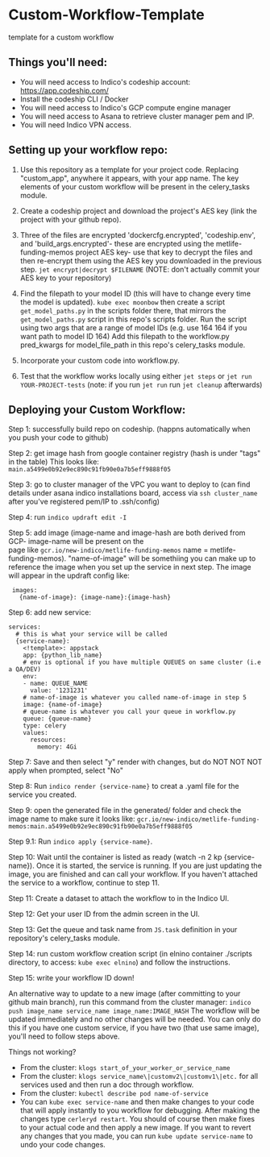 # Custom-Workflow-Template
template for a custom workflow


## Things you'll need:

* You will need access to Indico's codeship account: https://app.codeship.com/
* Install the codeship CLI / Docker
* You will need access to Indico's GCP compute engine manager
* You will need access to Asana to retrieve cluster manager pem and IP.
* You will need Indico VPN access.



## Setting up your workflow repo:

1. Use this repository as a template for your project code. Replacing "custom_app", anywhere it appears, with your app name. The key elements of your custom workflow will be present in the celery_tasks module.

2. Create a codeship project and download the project's AES key (link the project with your github repo).

3. Three of the files are encrypted 'dockercfg.encrypted', 'codeship.env', and 'build_args.encrypted'- 
these are encrypted using the metlife-funding-memos project AES key- use that key to decrypt the files
and then re-encrypt them using the AES key you downloaded in the previous step. `jet encrypt|decrypt $FILENAME` 
(NOTE: don't actually commit your AES key to your repository)

4. Find the filepath to your model ID (this will have to change every time the model is updated).
   `kube exec moonbow` then create a script `get_model_paths.py` in the scripts folder there, 
   that mirrors the `get_model_paths.py` script in this repo's scripts folder. Run the script
   using two args that are a range of model IDs (e.g. use 164 164 if you want path to model ID 164)
   Add this filepath to the workflow.py pred_kwargs for model_file_path in this repo's celery_tasks module. 

5. Incorporate your custom code into workflow.py.

6. Test that the workflow works locally using either `jet steps` or `jet run YOUR-PROJECT-tests`
   (note: if you run `jet run` run `jet cleanup` afterwards)

## Deploying your Custom Workflow:

Step 1: successfully build repo on codeship. (happns automatically when you push your code to github)

Step 2: get image hash from google container registry (hash is under "tags" in the table) This looks like: 
        `main.a5499e0b92e9ec890c91fb90e0a7b5eff9888f05`

Step 3: go to cluster manager of the VPC you want to deploy to (can find details under asana indico installations board, access via `ssh cluster_name` after you've registered pem/IP to .ssh/config)

Step 4: run `indico updraft edit -I`

Step 5: add image (image-name and image-hash are both derived from GCP- image-name will be present on the   
        page like `gcr.io/new-indico/metlife-funding-memos` name = metlife-funding-memos). "name-of-image"
        will be somethiing you can make up to reference the image when you set up the service in next step.
        The image will appear in the updraft config like:
```
 images:
   {name-of-image}: {image-name}:{image-hash}
```

Step 6: add new service:
```
services:
  # this is what your service will be called
  {service-name}:
    <!template>: appstack
    app: {python_lib_name}
    # env is optional if you have multiple QUEUES on same cluster (i.e a QA/DEV)
    env: 
    - name: QUEUE_NAME
      value: '1231231'
    # name-of-image is whatever you called name-of-image in step 5
    image: {name-of-image}
    # queue-name is whatever you call your queue in workflow.py
    queue: {queue-name}
    type: celery
    values:
      resources:
        memory: 4Gi
```
Step 7: Save and then select "y" render with changes, but do NOT NOT NOT apply when prompted, select "No"

Step 8: Run `indico render {service-name}` to creat a .yaml file for the service you created.

Step 9: open the generated file in the generated/ folder and check the image name to make sure it looks 
        like: `gcr.io/new-indico/metlife-funding-memos:main.a5499e0b92e9ec890c91fb90e0a7b5eff9888f05`

Step 9.1: Run `indico apply {service-name}`.

Step 10: Wait until the container is listed as ready (watch -n 2 kp {service-name}). Once it is started, 
         the service is running. If you are just updating the image, you are finished and can call your 
         workflow. If you haven't attached the service to a workflow, continue to step 11. 

Step 11: Create a dataset to attach the workflow to in the Indico UI.

Step 12: Get your user ID from the admin screen in the UI.

Step 13: Get the queue and task name from `JS.task` definition in your repository's celery_tasks module.

Step 14: run custom workflow creation script (in elnino container ./scripts directory, to access:
         `kube exec elnino`) and follow the instructions. 

Step 15: write your workflow ID down!



An alternative way to update to a new image (after committing to your github main branch), run this command 
from the cluster manager:
`indico push image_name service_name image_name:IMAGE_HASH`
The workflow will be updated immediately and no other changes will be needed. You can only do this if you 
have one custom service, if you have two (that use same image), you'll need to follow steps above.

Things not working?

* From the cluster: `klogs start_of_your_worker_or_service_name`
* From the cluster: `klogs service_name\|customv2\|customv1\|etc.` for all services used and then run a 
                     doc through workflow. 
* From the cluster: `kubectl describe pod name-of-service`
* You can `kube exec service-name` and then make changes to your code that will apply instantly to you 
  workflow for debugging. After making the changes type `cerleryd restart`. You should of course then make 
  fixes to your actual code and then apply a new image. If you want to revert any changes that you made,
  you can run `kube update service-name` to undo your code changes.
